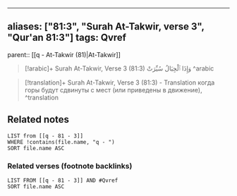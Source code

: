 
---
aliases: ["81:3", "Surah At-Takwir, verse 3", "Qur'an 81:3"]
tags: Qvref
---

parent:: [[q - At-Takwir (81)|At-Takwir]]

> [!arabic]+ Surah At-Takwir, Verse 3 (81:3)
> <span class="quran-arabic">وَإِذَا ٱلْجِبَالُ سُيِّرَتْ</span>
^arabic

> [!translation]+ Surah At-Takwir, Verse 3 (81:3) - Translation
> когда горы будут сдвинуты с мест (или приведены в движение),
^translation



## Related notes
```dataview
LIST from [[q - 81 - 3]]
WHERE !contains(file.name, "q - ")
SORT file.name ASC
```

### Related verses (footnote backlinks)
```dataview
LIST FROM [[q - 81 - 3]] AND #Qvref
SORT file.name ASC
```

